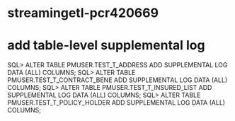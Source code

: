 # streamingetl-pcr420669

# add table-level supplemental log
SQL> ALTER TABLE PMUSER.TEST_T_ADDRESS ADD SUPPLEMENTAL LOG DATA (ALL) COLUMNS;
SQL> ALTER TABLE PMUSER.TEST_T_CONTRACT_BENE ADD SUPPLEMENTAL LOG DATA (ALL) COLUMNS;
SQL> ALTER TABLE PMUSER.TEST_T_INSURED_LIST ADD SUPPLEMENTAL LOG DATA (ALL) COLUMNS;
SQL> ALTER TABLE PMUSER.TEST_T_POLICY_HOLDER ADD SUPPLEMENTAL LOG DATA (ALL) COLUMNS;